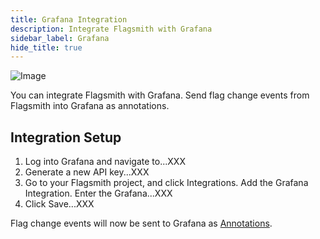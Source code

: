 ```yaml
---
title: Grafana Integration
description: Integrate Flagsmith with Grafana
sidebar_label: Grafana
hide_title: true
---
```


![Image](/img/integrations/grafana/grafana-logo.svg)

You can integrate Flagsmith with Grafana. Send flag change events from Flagsmith into Grafana as annotations.

## Integration Setup

1. Log into Grafana and navigate to...XXX
2. Generate a new API key...XXX
3. Go to your Flagsmith project, and click Integrations. Add the Grafana Integration. Enter the Grafana...XXX
4. Click Save...XXX

Flag change events will now be sent to Grafana as
[Annotations](https://grafana.com/docs/grafana/latest/dashboards/build-dashboards/annotate-visualizations/).
